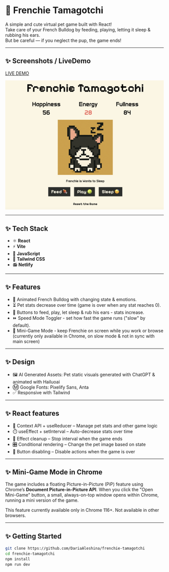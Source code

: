 # 🐶 Frenchie Tamagotchi

A simple and cute virtual pet game built with React!  
Take care of your French Bulldog by feeding, playing, letting it sleep & rubbing his ears.  
But be careful — if you neglect the pup, the game ends!

---

## ✨ Screenshots / LiveDemo

[LIVE DEMO](https://frenchie-tamagotchi-by-daria-aleshina.netlify.app/)

![screenshot of the game](public/screenshot-1.png)

---

## ✨ Tech Stack

- ⚛️ **React**
- ⚡ **Vite**
- 🧠 **JavaScript**
- 🎨 **Tailwind CSS**
- 📻 **Netlify**

---

## ✨ Features

- 🐾 Animated French Bulldog with changing state & emotions.
- ⏳ Pet stats decrease over time (game is over when any stat reaches 0).
- 🍖 Buttons to feed, play, let sleep & rub his ears - stats increase.
- ⏩ Speed Mode Toggler - set how fast the game runs ("slow" by default).
- 🐶 Mini-Game Mode - keep Frenchie on screen while you work or browse (currently only available in Chrome, on slow mode & not in sync with main screen)

---

## ✨ Design

- 🖼️ AI Generated Assets: Pet static visuals generated with ChatGPT & animated with Hailuoai
- Ⓜ Google Fonts: Pixelify Sans, Anta
- ✅ Responsive with Tailwind

---

## ✨ React features

- 🔄 Context API + useReducer – Manage pet stats and other game logic
- ⏱️ useEffect + setInterval – Auto-decrease stats over time
- 🛑 Effect cleanup – Stop interval when the game ends
- 🎛️ Conditional rendering – Change the pet image based on state
- 🚫 Button disabling – Disable actions when the game is over

---

## ✨ Mini-Game Mode in Chrome

The game includes a floating Picture-in-Picture (PiP) feature using Chrome’s **Document Picture-in-Picture API**. When you click the "Open Mini-Game" button, a small, always-on-top window opens within Chrome, running a mini version of the game.

This feature currently available only in Chrome 116+. Not available in other browsers.

---

## ✨ Getting Started

```bash
git clone https://github.com/DariaAleshina/frenchie-tamagotchi
cd frenchie-tamagotchi
npm install
npm run dev
```
